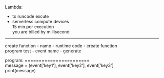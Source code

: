 Lambda:

* to runcode excute </br>
* serverless compute devices </br>
15 min per execution </br>
you are billed by millisecond </br>
-------------------------------------
create function - name - runtime code - create function </br>
program test - event name - generate </br>

program:
======================= </br>
message = (event['key1'], event['key2'], event['key3'] </br>
print(message)
